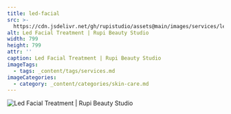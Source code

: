 ```yaml
---
title: led-facial
src: >-
  https://cdn.jsdelivr.net/gh/rupistudio/assets@main/images/services/led-facial.webp
alt: Led Facial Treatment | Rupi Beauty Studio
width: 799
height: 799
attr: ''
caption: Led Facial Treatment | Rupi Beauty Studio
imageTags:
  - tags: _content/tags/services.md
imageCategories:
  - category: _content/categories/skin-care.md
---
```


![Led Facial Treatment | Rupi Beauty Studio](https://cdn.jsdelivr.net/gh/rupistudio/assets@main/images/services/led-facial.webp "Led Facial Treatment | Rupi Beauty Studio")

